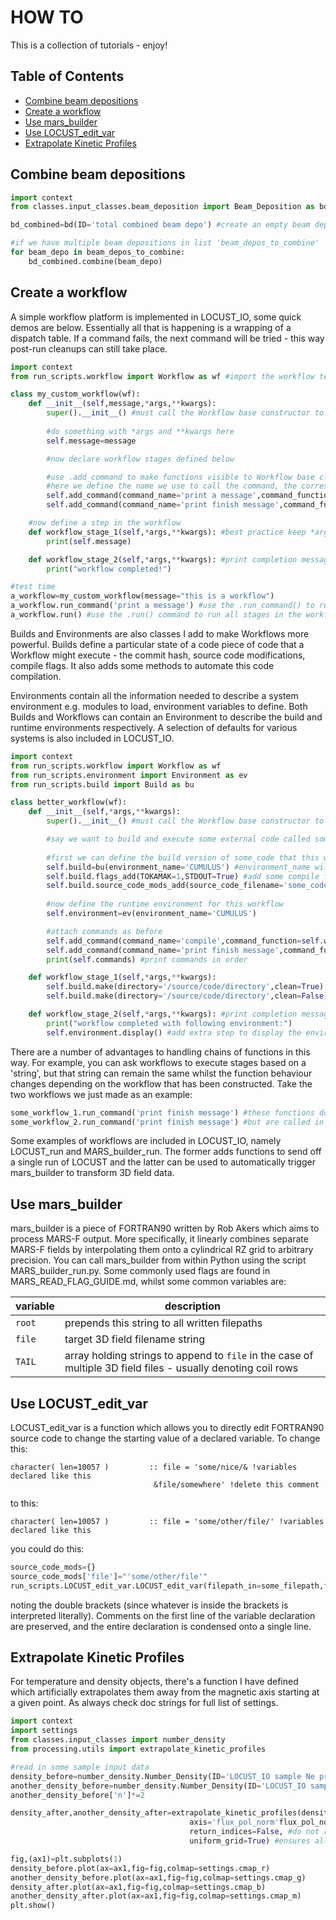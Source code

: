 # HOW TO

This is a collection of tutorials - enjoy!


Table of Contents
-----------------

* [Combine beam depositions](#Combine-input-particle-lists)
* [Create a workflow](#Create-a-workflow)
* [Use mars_builder](#Use-mars_builder)
* [Use LOCUST_edit_var](#Use-LOCUST_edit_var)
* [Extrapolate Kinetic Profiles](#extrapolate_kinetic_profiles)


## Combine beam depositions

```python
import context
from classes.input_classes.beam_deposition import Beam_Deposition as bd 

bd_combined=bd(ID='total combined beam depo') #create an empty beam deposition

#if we have multiple beam depositions in list 'beam_depos_to_combine'
for beam_depo in beam_depos_to_combine: 
    bd_combined.combine(beam_depo)    
```


## Create a workflow

A simple workflow platform is implemented in LOCUST_IO, some quick demos are below. Essentially all that is happening is a wrapping of a dispatch table. If a command fails, the next command will be tried - this way post-run cleanups can still take place.

```python
import context
from run_scripts.workflow import Workflow as wf #import the workflow template

class my_custom_workflow(wf):
    def __init__(self,message,*args,**kwargs):
        super().__init__() #must call the Workflow base constructor to properly initialise a workflow
        
        #do something with *args and **kwargs here
        self.message=message 

        #now declare workflow stages defined below

        #use .add_command to make functions visible to Workflow base class
        #here we define the name we use to call the command, the corresponding function and the position in the overall workflow 
        self.add_command(command_name='print a message',command_function=self.workflow_stage_1,position=1) 
        self.add_command(command_name='print finish message',command_function=self.workflow_stage_2,position=2) 

    #now define a step in the workflow
    def workflow_stage_1(self,*args,**kwargs): #best practice keep *args,**kwargs in workflow stage definitions
        print(self.message)

    def workflow_stage_2(self,*args,**kwargs): #print completion message!
        print("workflow completed!")

#test time
a_workflow=my_custom_workflow(message="this is a workflow")
a_workflow.run_command('print a message') #use the .run_command() to run an individual stage of a command
a_workflow.run() #use the .run() command to run all stages in the workflow
```

Builds and Environments are also classes I add to make Workflows more powerful. Builds define a particular state of a code piece of code that a Workflow might execute - the commit hash, source code modifications, compile flags. It also adds some methods to automate this code compilation.

Environments contain all the information needed to describe a system environment e.g. modules to load, environment variables to define. Both Builds and Workflows can contain an Environment to describe the build and runtime environments respectively. A selection of defaults for various systems is also included in LOCUST_IO.


```python
import context
from run_scripts.workflow import Workflow as wf
from run_scripts.environment import Environment as ev
from run_scripts.build import Build as bu

class better_workflow(wf):
    def __init__(self,*args,**kwargs):
        super().__init__() #must call the Workflow base constructor to properly initialise a workflow

        #say we want to build and execute some external code called some_code in our workflow
        
        #first we can define the build version of some_code that this workflow wants to execute
        self.build=bu(environment_name='CUMULUS') #environment_name will define the build environment i.e. which system you are on and which modules to load etc, you can also define your own
        self.build.flags_add(TOKAMAK=1,STDOUT=True) #add some compile flags
        self.build.source_code_mods_add(source_code_filename='some_code.f90',some_variable_in_some_code=5,some_string_in_some_code="'a_string'") #if some_code is in the fortran language, we can modify the default declaration of variables
        
        #now define the runtime environment for this workflow
        self.environment=ev(environment_name='CUMULUS') 

        #attach commands as before
        self.add_command(command_name='compile',command_function=self.workflow_stage_1,position=1) 
        self.add_command(command_name='print finish message',command_function=self.workflow_stage_2,position=2) 
        print(self.commands) #print commands in order

    def workflow_stage_1(self,*args,**kwargs):
        self.build.make(directory='/source/code/directory',clean=True) #execute make clean
        self.build.make(directory='/source/code/directory',clean=False) #modifies source code with edits and compiles code with flags we have defined

    def workflow_stage_2(self,*args,**kwargs): #print completion message!
        print("workflow completed with following environment:")
        self.environment.display() #add extra step to display the environment
```

There are a number of advantages to handling chains of functions in this way. For example, you can ask workflows to execute stages based on a 'string', but that string can remain the same whilst the function behaviour changes depending on the workflow that has been constructed. Take the two workflows we just made as an example:

```python
some_workflow_1.run_command('print finish message') #these functions do different things
some_workflow_2.run_command('print finish message') #but are called in the same way
```

Some examples of workflows are included in LOCUST_IO, namely LOCUST_run and MARS_builder_run. The former adds functions to send off a single run of LOCUST and the latter can be used to automatically trigger mars_builder to transform 3D field data.  

## Use mars_builder

mars_builder is a piece of FORTRAN90 written by Rob Akers which aims to process MARS-F output. More specifically, it linearly combines separate MARS-F fields by interpolating them onto a cylindrical RZ grid to arbitrary precision. You can call mars_builder from within Python using the script MARS_builder_run.py. Some commonly used flags are found in MARS_READ_FLAG_GUIDE.md, whilst some common variables are:

| variable | description                                                                                                                     |
|----------|---------------------------------------------------------------------------------------------------------------------------------|
| `root`   | prepends this string to all written filepaths                                                                                   |
| `file`   | target 3D field filename string                                                                                                 |
| `TAIL`   | array holding strings to append to `file` in the case of multiple 3D field files - usually denoting coil rows                   |

## Use LOCUST_edit_var

LOCUST_edit_var is a function which allows you to directly edit FORTRAN90 source code to change the starting value of a declared variable. To change this:

```
character( len=10057 )         :: file = 'some/nice/& !variables declared like this
                                &file/somewhere' !delete this comment
```

to this:

```
character( len=10057 )         :: file = 'some/other/file/' !variables declared like this
```

you could do this:


```python
source_code_mods={}
source_code_mods['file']="'some/other/file'" 
run_scripts.LOCUST_edit_var.LOCUST_edit_var(filepath_in=some_filepath,filepath_out=some_filepath,**source_code_mods)
```
noting the double brackets (since whatever is inside the brackets is interpreted literally). Comments on the first line of the variable declaration are preserved, and the entire declaration is condensed onto a single line.


## Extrapolate Kinetic Profiles

For temperature and density objects, there's a function I have defined which artificially extrapolates them away from the magnetic axis starting at a given point. As always check doc strings for full list of settings.

```python
import context
import settings
from classes.input_classes import number_density
from processing.utils import extrapolate_kinetic_profiles

#read in some sample input data
density_before=number_density.Number_Density(ID='LOCUST_IO sample Ne profile',data_format='LOCUST',filename='sample_ne_profile.file',species='electrons')
another_density_before=number_density.Number_Density(ID='LOCUST_IO sample Ne profile',data_format='LOCUST',filename='sample_ne_profile.file',species='electrons')
another_density_before['n']*=2

density_after,another_density_after=extrapolate_kinetic_profiles(density_before,another_density_before, #profiles to extrapolate
                                        axis='flux_pol_norm'flux_pol_norm_start=0.5,start=1.,end=3.,floor_distance=.1, #extrapolation settings
                                        return_indices=False, #do not return indices which have been extrapolated
                                        uniform_grid=True) #ensures all points in extrapolation range are uniformly space - now profiles sit on the same grid 

fig,(ax1)=plt.subplots(1)
density_before.plot(ax=ax1,fig=fig,colmap=settings.cmap_r)
another_density_before.plot(ax=ax1,fig=fig,colmap=settings.cmap_g)
density_after.plot(ax=ax1,fig=fig,colmap=settings.cmap_b)
another_density_after.plot(ax=ax1,fig=fig,colmap=settings.cmap_m)
plt.show()
```